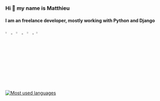 ### Hi 👋 my name is Matthieu

#### I am an freelance developer, mostly working with Python and Django

<p align="left">
    <a href="mailto:etchegom@gmail.com">
        <img src="https://img.icons8.com/fluent/48/000000/gmail.png" width="3.5%"/>
    </a>
    <span>&nbsp;&nbsp;</span>
    <a href="https://www.linkedin.com/in/matthieu-etchegoyen-1729205a/">
        <img src="https://img.icons8.com/color/48/000000/linkedin.png" width="3.5%"/>
    </a>
    <span>&nbsp;&nbsp;</span>
    <a href="https://github.com/etchegom">
        <img src="https://img.icons8.com/fluent/48/000000/github.png" width="3.5%"/>
    </a>
    <span>&nbsp;</span>
    <a href="https://etchegom.github.io/">
        <img src="https://img.icons8.com/fluent/48/000000/resume.png" width="3.5%"/>
    </a>
</p>
<br>

<!-- [![Stats](https://github-readme-stats.vercel.app/api?username=etchegom&show_icons=true&theme=dark&hide=stars,issues)](https://github.com/etchegom/gh-readme-stats) -->


[![Most used languages](https://github-readme-stats.vercel.app/api/top-langs/?username=etchegom&theme=dark&langs_count=10&hide=shell,css,Dockerfile,Makefile,Mako,Vue&layout=donut)](https://github.com/etchegom/gh-readme-stats)
